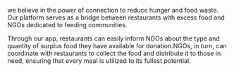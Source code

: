 we believe in the power of connection to reduce hunger and food waste. Our platform serves as a bridge between restaurants with excess food and NGOs dedicated to feeding communities.

Through our app, restaurants can easily inform NGOs about the type and quantity of surplus food they have available for donation.NGOs, in turn, can coordinate with restaurants to collect the food and distribute it to those in need, ensuring that every meal is utilized to its fullest potential.
